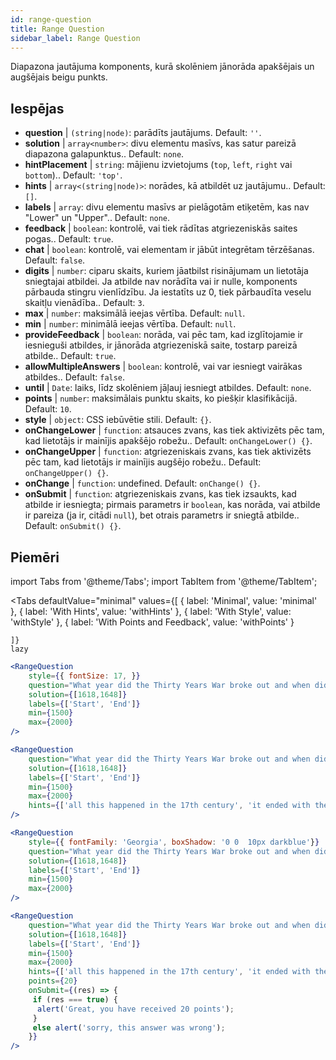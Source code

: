```yaml
---
id: range-question
title: Range Question
sidebar_label: Range Question
---
```


Diapazona jautājuma komponents, kurā skolēniem jānorāda apakšējais un augšējais beigu punkts.

## Iespējas

* __question__ | `(string|node)`: parādīts jautājums. Default: `''`.
* __solution__ | `array<number>`: divu elementu masīvs, kas satur pareizā diapazona galapunktus.. Default: `none`.
* __hintPlacement__ | `string`: mājienu izvietojums (`top`, `left`, `right` vai `bottom`).. Default: `'top'`.
* __hints__ | `array<(string|node)>`: norādes, kā atbildēt uz jautājumu.. Default: `[]`.
* __labels__ | `array`: divu elementu masīvs ar pielāgotām etiķetēm, kas nav "Lower" un "Upper".. Default: `none`.
* __feedback__ | `boolean`: kontrolē, vai tiek rādītas atgriezeniskās saites pogas.. Default: `true`.
* __chat__ | `boolean`: kontrolē, vai elementam ir jābūt integrētam tērzēšanas. Default: `false`.
* __digits__ | `number`: ciparu skaits, kuriem jāatbilst risinājumam un lietotāja sniegtajai atbildei. Ja atbilde nav norādīta vai ir nulle, komponents pārbauda stingru vienlīdzību. Ja iestatīts uz 0, tiek pārbaudīta veselu skaitļu vienādība.. Default: `3`.
* __max__ | `number`: maksimālā ieejas vērtība. Default: `null`.
* __min__ | `number`: minimālā ieejas vērtība. Default: `null`.
* __provideFeedback__ | `boolean`: norāda, vai pēc tam, kad izglītojamie ir iesnieguši atbildes, ir jānorāda atgriezeniskā saite, tostarp pareizā atbilde.. Default: `true`.
* __allowMultipleAnswers__ | `boolean`: kontrolē, vai var iesniegt vairākas atbildes.. Default: `false`.
* __until__ | `Date`: laiks, līdz skolēniem jāļauj iesniegt atbildes. Default: `none`.
* __points__ | `number`: maksimālais punktu skaits, ko piešķir klasifikācijā. Default: `10`.
* __style__ | `object`: CSS iebūvētie stili. Default: `{}`.
* __onChangeLower__ | `function`: atsauces zvans, kas tiek aktivizēts pēc tam, kad lietotājs ir mainījis apakšējo robežu.. Default: `onChangeLower() {}`.
* __onChangeUpper__ | `function`: atgriezeniskais zvans, kas tiek aktivizēts pēc tam, kad lietotājs ir mainījis augšējo robežu.. Default: `onChangeUpper() {}`.
* __onChange__ | `function`: undefined. Default: `onChange() {}`.
* __onSubmit__ | `function`: atgriezeniskais zvans, kas tiek izsaukts, kad atbilde ir iesniegta; pirmais parametrs ir `boolean`, kas norāda, vai atbilde ir pareiza (ja ir, citādi `null`), bet otrais parametrs ir sniegtā atbilde.. Default: `onSubmit() {}`.


## Piemēri

import Tabs from '@theme/Tabs';
import TabItem from '@theme/TabItem';

<Tabs
    defaultValue="minimal"
    values={[
        { label: 'Minimal', value: 'minimal' },
        { label: 'With Hints', value: 'withHints' },
        { label: 'With Style', value: 'withStyle' },
        { label: 'With Points and Feedback', value: 'withPoints' }
        
    ]}
    lazy
>

<TabItem value="minimal">

```jsx live
<RangeQuestion
    style={{ fontSize: 17, }}
    question="What year did the Thirty Years War broke out and when did it?"
    solution={[1618,1648]}
    labels={['Start', 'End']}
    min={1500}
    max={2000}
/>
```

</TabItem>

<TabItem value="withHints">

```jsx live
<RangeQuestion
    question="What year did the Thirty Years War broke out and when did it?"
    solution={[1618,1648]}
    labels={['Start', 'End']}
    min={1500}
    max={2000}
    hints={['all this happened in the 17th century', 'it ended with the Peace of Westphalia in 1648']}
/>
```

</TabItem>

<TabItem value="withStyle">

```jsx live
<RangeQuestion
    style={{ fontFamily: 'Georgia', boxShadow: '0 0  10px darkblue'}}
    question="What year did the Thirty Years War broke out and when did it?"
    solution={[1618,1648]}
    labels={['Start', 'End']}
    min={1500}
    max={2000}
/>
```

</TabItem>

<TabItem value="withPoints">

```jsx live
<RangeQuestion
    question="What year did the Thirty Years War broke out and when did it?"
    solution={[1618,1648]}
    labels={['Start', 'End']}
    min={1500}
    max={2000}
    hints={['all this happened in the 17th century', 'it ended with the Peace of Westphalia in 1648']}
    points={20}
    onSubmit={(res) => {
     if (res === true) {
      alert('Great, you have received 20 points');
     }
     else alert('sorry, this answer was wrong');
    }}
/>
```

</TabItem>

</Tabs>
